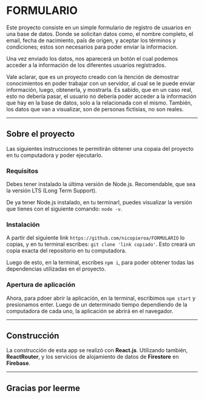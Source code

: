 # FORMULARIO

Este proyecto consiste en un simple formulario de registro de usuarios en una base de datos. Donde se solicitan datos como, el nombre completo, el email, fecha de nacimiento, país de origen, y aceptar los términos y condiciones; estos son necesarios para poder enviar la informacion.

Una vez enviado los datos, nos aparecerá un botón el cual podemos acceder a la información de los diferentes usuarios registrados.

Vale aclarar, que es un proyecto creado con la itención de demostrar conocimientos en poder trabajar con un servidor, al cual se le puede enviar información, luego, obtenerla, y mostrarla. Es sabido, que en un caso real, esto no debería pasar, el usuario no debería poder acceder a la información que hay en la base de datos, solo a la relacionada con el mismo. También, los datos que van a visualizar, son de personas fictisias, no son reales.

---

## Sobre el proyecto

Las siguientes instrucciones te permitirán obtener una copaia del proyecto en tu computadora y poder ejecutarlo.

### Requisitos

Debes tener instalado la última versión de Node.js. Recomendable, que sea la versión LTS (Long Term Support).

De ya tener Node.js instalado, en tu terminarl, puedes visualizar la versión que tienes con el siguiente comando: `node -v`.

### Instalación

A partir del siguiente link `https://github.com/nicopieroa/FORMULARIO` lo copias, y en tu terminal escribes: `git clone 'link copiado'`. Esto creará un copia exacta del repositorio en tu computadora.

Luego de esto, en la terminal, escribes `npm i`, para poder obtener todas las dependencias utilizadas en el proyecto.

### Apertura de aplicación

Ahora, para pdoer abrir la aplicación, en la terminal, escribimos `npm start` y presionamos enter. Luego de un determinado tiempo dependiendo de la computadora de cada uno, la aplicación se abrirá en el navegador.

---

## Construcción

La construcción de esta app se realizó con **React.js**. Utilizando también, **ReactRouter**, y los servicios de alojamiento de datos de **Firestore** en **Firebase**.

---

## Gracias por leerme
